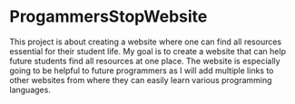 # ProgammersStopWebsite
This project is about creating a website where one can find all resources essential for their student life. My goal is to create a website that can help future students find all resources at one place. The website is especially going to be helpful to future programmers as I will add multiple links to other websites from where they can easily learn various programming languages.

